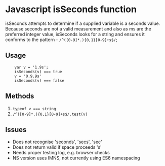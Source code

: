 # Javascript isSeconds function
isSeconds attempts to determine if a supplied variable is a seconds value. Because seconds are not a valid measurement and also as ms are the preferred integer value, isSeconds looks for a string and ensures it conforms to the pattern - `/^([0-9]*.){0,1}[0-9]+s$/`;
## Usage
```
    var v = '1.9s';
    isSeconds(v) === true
    v = '0.9.9s'
    isSeconds(v) === false
```

## Methods

1. `typeof v === string`
2. `/^([0-9]*.){0,1}[0-9]+s$/.test(v)`

## Issues

* Does not recognise 'seconds', 'secs', 'sec'
* Does not return valid if space proceeds 's'
* Needs proper testing log, e.g. browser checks
* NS version uses IMNS, not currently using ES6 namespacing

